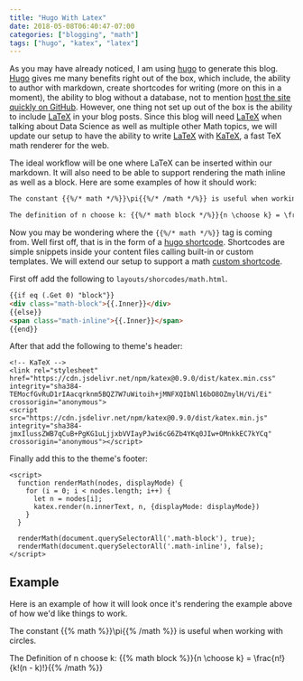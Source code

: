 ```yaml
---
title: "Hugo With Latex"
date: 2018-05-08T06:40:47-07:00
categories: ["blogging", "math"]
tags: ["hugo", "katex", "latex"]
---
```


As you may have already noticed, I am using [hugo] to generate this blog. [Hugo] gives me many benefits right out of the
box, which include, the ability to author with markdown, create shortcodes for writing (more on this in a moment), the
ability to blog without a database, not to mention [host the site quickly on GitHub](https://pages.github.com/).
However, one thing not set up out of the box is the ability to include [LaTeX] in your blog posts. Since this blog will
need [LaTeX] when talking about Data Science as well as multiple other Math topics, we will update our setup to have the
ability to write [LaTeX] with [KaTeX], a fast TeX math renderer for the web.
<!--more-->

The ideal workflow will be one where LaTeX can be inserted within our markdown. It will also need to be able to support
rendering the math inline as well as a block. Here are some examples of how it should work:


```md
The constant {{%/* math */%}}\pi{{%/* /math */%}} is useful when working with circles.

The definition of n choose k: {{%/* math block */%}}{n \choose k} = \frac{n!}{k!(n - k)!}{{%/* /math */%}}
```

Now you may be wondering where the `{{%/* math */%}}` tag is coming from. Well first off, that is in the form of a [hugo
shortcode](https://gohugo.io/content-management/shortcodes/). Shortcodes are simple snippets inside your content files
calling built-in or custom templates. We will extend our setup to support a math [custom
shortcode](https://gohugo.io/templates/shortcode-templates/).

First off add the following to `layouts/shorcodes/math.html`.

```md
{{if eq (.Get 0) "block"}}
<div class="math-block">{{.Inner}}</div>
{{else}}
<span class="math-inline">{{.Inner}}</span>
{{end}}
```

After that add the following to theme's header:

```
<!-- KaTeX -->
<link rel="stylesheet" href="https://cdn.jsdelivr.net/npm/katex@0.9.0/dist/katex.min.css" integrity="sha384-TEMocfGvRuD1rIAacqrknm5BQZ7W7uWitoih+jMNFXQIbNl16bO8OZmylH/Vi/Ei" crossorigin="anonymous">
<script src="https://cdn.jsdelivr.net/npm/katex@0.9.0/dist/katex.min.js" integrity="sha384-jmxIlussZWB7qCuB+PgKG1uLjjxbVVIayPJwi6cG6Zb4YKq0JIw+OMnkkEC7kYCq" crossorigin="anonymous"></script>
```

Finally add this to the theme's footer:

```
<script>
  function renderMath(nodes, displayMode) {
    for (i = 0; i < nodes.length; i++) {
      let n = nodes[i];
      katex.render(n.innerText, n, {displayMode: displayMode})
    }
  }

  renderMath(document.querySelectorAll('.math-block'), true);
  renderMath(document.querySelectorAll('.math-inline'), false);
</script>
```

## Example

Here is an example of how it will look once it's rendering the example above of how we'd like things to work.

The constant {{% math %}}\pi{{% /math %}} is useful when working with circles.

The Definition of n choose k: {{% math block %}}{n \choose k} = \frac{n!}{k!(n - k)!}{{% /math %}}

[KaTeX]: https://khan.github.io/KaTeX/
[LaTeX]: https://www.latex-project.org/
[hugo]: https://gohugo.io/
